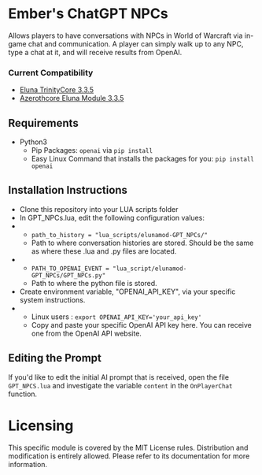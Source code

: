 # Ember's ChatGPT NPCs
Allows players to have conversations with NPCs in World of Warcraft via in-game chat and communication. A player can simply walk up to any NPC, type a chat at it, and will receive results from OpenAI.

### Current Compatibility
- [Eluna TrinityCore 3.3.5](https://github.com/ElunaLuaEngine/ElunaTrinityWotlk)
- [Azerothcore Eluna Module 3.3.5](https://github.com/azerothcore/mod-eluna)

## Requirements
- Python3
   - Pip Packages: `openai` via `pip install`
   - Easy Linux Command that installs the packages for you: `pip install openai`

## Installation Instructions
- Clone this repository into your LUA scripts folder
- In GPT_NPCs.lua, edit the following configuration values:
- - `path_to_history = "lua_scripts/elunamod-GPT_NPCs/"`
  - Path to where conversation histories are stored. Should be the same as where these .lua and .py files are located.
- - `PATH_TO_OPENAI_EVENT = "lua_script/elunamod-GPT_NPCs/GPT_NPCs.py"`
  - Path to where the python file is stored.
- Create environment variable, "OPENAI_API_KEY", via your specific system instructions.
- - Linux users : `export OPENAI_API_KEY='your_api_key'`
  - Copy and paste your specific OpenAI API key here. You can receive one from the OpenAI API website.

## Editing the Prompt
If you'd like to edit the initial AI prompt that is received, open the file `GPT_NPCS.lua` and investigate the variable `content` in the `OnPlayerChat` function.

# Licensing
This specific module is covered by the MIT License rules. Distribution and modification is entirely allowed. Please refer to its documentation for more information.
